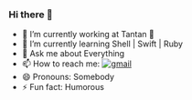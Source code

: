 ### Hi there 👋

<!--
**Jackylee1992/Jackylee1992** is a ✨ _special_ ✨ repository because its `README.md` (this file) appears on your GitHub profile.

Here are some ideas to get you started:
- 👯 I’m looking to collaborate on ...
- 🤔 I’m looking for help with ...
-->

- 🔭 I’m currently working at Tantan 🦊
- 🌱 I’m currently learning Shell | Swift | Ruby
- 💬 Ask me about Everything
- 📫 How to reach me: [![gmail](https://img.shields.io/badge/-Gmail-c14438?style=flat-square&logo=Gmail&logoColor=white&link=mailto:xiangyang1992@gmail.com)](mailto:xiangyang1992@gmail.com) 
- 😄 Pronouns: Somebody
- ⚡ Fun fact: Humorous

